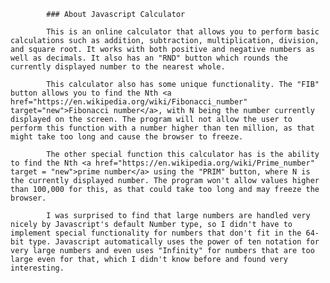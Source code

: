 			### About Javascript Calculator

			This is an online calculator that allows you to perform basic calculations such as addition, subtraction, multiplication, division, and square root. It works with both positive and negative numbers as well as decimals. It also has an "RND" button which rounds the currently displayed number to the nearest whole.

			This calculator also has some unique functionality. The "FIB" button allows you to find the Nth <a href="https://en.wikipedia.org/wiki/Fibonacci_number" target="new">Fibonacci number</a>, with N being the number currently displayed on the screen. The program will not allow the user to perform this function with a number higher than ten million, as that might take too long and cause the browser to freeze.

			The other special function this calculator has is the ability to find the Nth <a href="https://en.wikipedia.org/wiki/Prime_number" target = "new">prime number</a> using the "PRIM" button, where N is the currently displayed number. The program won't allow values higher than 100,000 for this, as that could take too long and may freeze the browser.
			
			I was surprised to find that large numbers are handled very nicely by Javascript's default Number type, so I didn't have to implement special functionality for numbers that don't fit in the 64-bit type. Javascript automatically uses the power of ten notation for very large numbers and even uses "Infinity" for numbers that are too large even for that, which I didn't know before and found very interesting. 